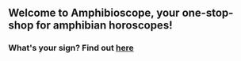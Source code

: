 ## Welcome to Amphibioscope, your one-stop-shop for amphibian horoscopes!

### What's your sign? Find out [here](https://rdtarvin.github.io/amphibioscope/find-your-sign) 
